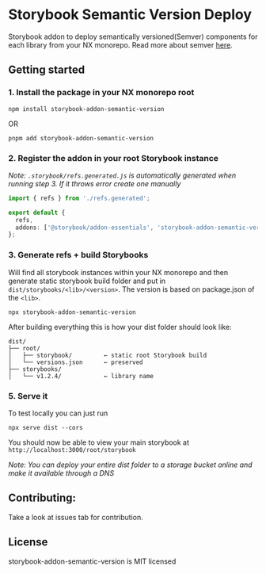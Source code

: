 # Storybook Semantic Version Deploy

Storybook addon to deploy semantically versioned(Semver) components for each library from your NX monorepo. Read more about semver [here](https://semver.org/).

## Getting started

### 1. Install the package in your NX monorepo root

```shell
npm install storybook-addon-semantic-version
```

OR

```shell
pnpm add storybook-addon-semantic-version
```

### 2. Register the addon in your root Storybook instance

_Note: `.storybook/refs.generated.js` is automatically generated when running step 3. If it throws error create one manually_

```typescript
import { refs } from './refs.generated';

export default {
  refs,
  addons: ['@storybook/addon-essentials', 'storybook-addon-semantic-version'],
};
```

### 3. Generate refs + build Storybooks

Will find all storybook instances within your NX monorepo and then generate static storybook build folder and put in `dist/storybooks/<lib>/<version>`. The version is based on package.json of the `<lib>`.

```shell
npx storybook-addon-semantic-version
```

After building everything this is how your dist folder should look like:

```
dist/
├── root/
│   ├── storybook/         ← static root Storybook build
│   └── versions.json      ← preserved
├── storybooks/
│   └── v1.2.4/            ← library name
```

### 5. Serve it

To test locally you can just run

```shell
npx serve dist --cors
```

You should now be able to view your main storybook at `http://localhost:3000/root/storybook`

_Note: You can deploy your entire dist folder to a storage bucket online and make it available through a DNS_

## Contributing:

Take a look at issues tab for contribution.

## License

storybook-addon-semantic-version is MIT licensed
